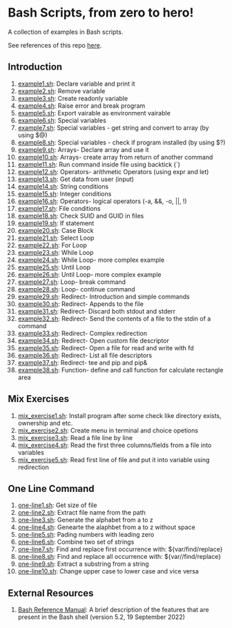 # Bash Scripts, from zero to hero!

A collection of examples in Bash scripts.

See references of this repo [here](REFERENCES.md). 


## Introduction

1. [example1.sh](Introduction/example1.sh): Declare variable and print it
2. [example2.sh](Introduction/example2.sh): Remove variable
3. [example3.sh](Introduction/example3.sh): Create readonly variable
4. [example4.sh](Introduction/example4.sh): Raise error and break program
5. [example5.sh](Introduction/example5.sh): Export vairable as environment vairable
6. [example6.sh](Introduction/example6.sh): Special variables
7. [example7.sh](Introduction/example7.sh): Special variables - get string and convert to array (by using $@)
8. [example8.sh](Introduction/example8.sh): Special variables - check if program installed (by using $?)
9. [example9.sh](Introduction/example9.sh): Arrays- Declare array and use it 
10. [example10.sh](Introduction/example10.sh): Arrays- create array from return of another command 
11. [example11.sh](Introduction/example11.sh): Run command inside file using backtick (`)
12. [example12.sh](Introduction/example12.sh): Operators- arithmetic Operators (using expr and let)
13. [example13.sh](Introduction/example13.sh): Get data from user (input)
14. [example14.sh](Introduction/example14.sh): String conditions 
15. [example15.sh](Introduction/example15.sh): Integer conditions
16. [example16.sh](Introduction/example16.sh): Operators- logical operators (-a, &&, -o, ||, !) 
17. [example17.sh](Introduction/example17.sh): File conditions
18. [example18.sh](Introduction/example18.sh): Check SUID and GUID in files 
19. [example19.sh](Introduction/example19.sh): If statement
20. [example20.sh](Introduction/example20.sh): Case Block
21. [example21.sh](Introduction/example21.sh): Select Loop 
22. [example22.sh](Introduction/example22.sh): For Loop 
23. [example23.sh](Introduction/example23.sh): While Loop
24. [example24.sh](Introduction/example24.sh): While Loop- more complex example
25. [example25.sh](Introduction/example25.sh): Until Loop
26. [example26.sh](Introduction/example26.sh): Until Loop- more complex example
27. [example27.sh](Introduction/example27.sh): Loop- break command 
28. [example28.sh](Introduction/example28.sh): Loop- continue command 
29. [example29.sh](Introduction/example29.sh): Redirect- Introduction and simple commands
30. [example30.sh](Introduction/example30.sh): Redirect- Appends to the file
31. [example31.sh](Introduction/example31.sh): Redirect- Discard both stdout and stderr
32. [example32.sh](Introduction/example32.sh): Redirect- Send the contents of a file to the stdin of a command
33. [example33.sh](Introduction/example33.sh): Redirect- Complex redirection
34. [example34.sh](Introduction/example34.sh): Redirect- Open custom file descriptor 
35. [example35.sh](Introduction/example35.sh): Redirect- Open a file for read and write with fd
36. [example36.sh](Introduction/example36.sh): Redirect- List all file descriptors
37. [example37.sh](Introduction/example37.sh): Redirect- tee and pip and pip&
38. [example38.sh](Introduction/example38.sh): Function- define and call function for calculate rectangle area 

## Mix Exercises 

1. [mix_exercise1.sh](MixExercise/mix_exercise1.sh): Install program after some check like directory exists, ownership and etc. 
2. [mix_exercise2.sh](MixExercise/mix_exercise2.sh): Create menu in terminal and choice opetions
3. [mix_exercise3.sh](MixExercise/mix_exercise3.sh): Read a file line by line
4. [mix_exercise4.sh](MixExercise/mix_exercise4.sh): Read the first three columns/fields from a file into variables
5. [mix_exercise5.sh](MixExercise/mix_exercise5.sh): Read first line of file and put it into variable using redirection


## One Line Command 

1. [one-line1.sh](OneLineCommand/one-line1.sh): Get size of file
2. [one-line2.sh](OneLineCommand/one-line2.sh): Extract file name from the path
3. [one-line3.sh](OneLineCommand/one-line3.sh): Generate the alphabet from a to z 
4. [one-line4.sh](OneLineCommand/one-line4.sh): Genearte the alaphbet from a to z without space
5. [one-line5.sh](OneLineCommand/one-line5.sh): Pading numbers with leading zero 
6. [one-line6.sh](OneLineCommand/one-line6.sh): Combine two set of strings
7. [one-line7.sh](OneLineCommand/one-line7.sh): Find and replace first occurrence with:  ${var/find/replace}
8. [one-line8.sh](OneLineCommand/one-line8.sh): Find and replace all occurrence with:  ${var//find/replace}
9. [one-line9.sh](OneLineCommand/one-line9.sh): Extract a substring from a string
10. [one-line10.sh](OneLineCommand/one-line10.sh): Change upper case to lower case and vice versa


## External Resources 

1. [Bash Reference Manual][1]: A brief description of the features that are present in the Bash shell (version 5.2, 19 September 2022)

 [1]: https://www.gnu.org/software/bash/manual/bash.html




